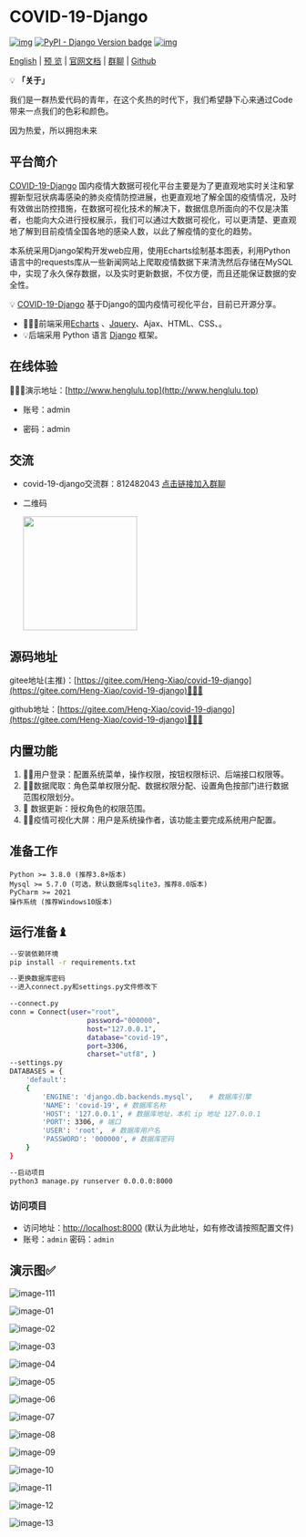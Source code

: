 # COVID-19-Django

[![img](https://img.shields.io/badge/python-%3E=3.8.x-green.svg)](https://python.org/)  [![PyPI - Django Version badge](https://img.shields.io/badge/django%20versions-4.1-blue)](https://docs.djangoproject.com/zh-hans/4.1/) [![img](https://img.shields.io/badge/Echats-%3E%3D%204.2.1-brightgreen)](https://echarts.apache.org/zh/index.html) 

[English](./README.en.md) | [预 览](http://www.henglulu.top) | [官网文档](https://www.django-vue-admin.com) | [群聊](https://qm.qq.com/cgi-bin/qm/qr?k=fOdnHhC8DJlRHGYSnyhoB8P5rgogA6Vs&jump_from=webapi) | [Github](https://github.com/liqianglog/django-vue-admin) 



💡 **「关于」**

我们是一群热爱代码的青年，在这个炙热的时代下，我们希望静下心来通过Code带来一点我们的色彩和颜色。

因为热爱，所以拥抱未来

## 平台简介

[COVID-19-Django](https://gitee.com/Heng-Xiao/covid-19-django) 国内疫情大数据可视化平台主要是为了更直观地实时关注和掌握新型冠状病毒感染的肺炎疫情防控进展，也更直观地了解全国的疫情情况，及时有效做出防控措施，在数据可视化技术的解决下，数据信息所面向的不仅是决策者，也能向大众进行授权展示，我们可以通过大数据可视化，可以更清楚、更直观地了解到目前疫情全国各地的感染人数，以此了解疫情的变化的趋势。

本系统采用Django架构开发web应用，使用Echarts绘制基本图表，利用Python语言中的requests库从一些新闻网站上爬取疫情数据下来清洗然后存储在MySQL中，实现了永久保存数据，以及实时更新数据，不仅方便，而且还能保证数据的安全性。

💡 [COVID-19-Django](https://gitee.com/Heng-Xiao/covid-19-django) 基于Django的国内疫情可视化平台，目前已开源分享。



* 🧑‍🤝‍🧑前端采用[Echarts](https://echarts.apache.org/zh/index.html) 、[Jquery](https://jquery.com/)、Ajax、HTML、CSS、。
* 💡后端采用 Python 语言 [Django](https://www.djangoproject.com/) 框架。



## 在线体验

👩‍👧‍👦演示地址：[http://www.henglulu.top](http://www.henglulu.top) 

- 账号：admin 

- 密码：admin




## 交流

-  covid-19-django交流群：812482043 [点击链接加入群聊](https://qm.qq.com/cgi-bin/qm/qr?k=aJVwjDvH-Es4MPJQuoO32N0SucK22TE5&jump_from=webapi)

- 二维码

  <img src='https://images.gitee.com/uploads/images/2022/0530/233203_5fb11883_5074988.jpeg' width='200'>

## 源码地址

gitee地址(主推)：[https://gitee.com/Heng-Xiao/covid-19-django](https://gitee.com/Heng-Xiao/covid-19-django)👩‍👦‍👦

github地址：[https://gitee.com/Heng-Xiao/covid-19-django](https://gitee.com/Heng-Xiao/covid-19-django)👩‍👦‍👦



## 内置功能

1.  👨‍⚕️用户登录：配置系统菜单，操作权限，按钮权限标识、后端接口权限等。
2.  👩‍⚕️数据爬取：角色菜单权限分配、数据权限分配、设置角色按部门进行数据范围权限划分。
3.   :grapes: 数据更新：授权角色的权限范围。
4.  👨‍🎓疫情可视化大屏：用户是系统操作者，该功能主要完成系统用户配置。



## 准备工作
~~~
Python >= 3.8.0 (推荐3.8+版本)
Mysql >= 5.7.0 (可选，默认数据库sqlite3，推荐8.0版本)
PyCharm >= 2021
操作系统 (推荐Windows10版本)
~~~

## 运行准备♝

```bash
--安装依赖环境
pip install -r requirements.txt

--更换数据库密码
--进入connect.py和settings.py文件修改下

--connect.py
conn = Connect(user="root",
                   password="000000",
                   host="127.0.0.1",
                   database="covid-19",
                   port=3306,
                   charset="utf8", )
--settings.py
DATABASES = {
    'default':
    {
        'ENGINE': 'django.db.backends.mysql',    # 数据库引擎
        'NAME': 'covid-19', # 数据库名称
        'HOST': '127.0.0.1', # 数据库地址，本机 ip 地址 127.0.0.1
        'PORT': 3306, # 端口
        'USER': 'root',  # 数据库用户名
        'PASSWORD': '000000', # 数据库密码
    }
}

--启动项目
python3 manage.py runserver 0.0.0.0:8000
```


### 访问项目

- 访问地址：[http://localhost:8000](http://localhost:8000) (默认为此地址，如有修改请按照配置文件)
- 账号：`admin` 密码：`admin`




## 演示图✅

![image-111](http://rt5c1mogb.hn-bkt.clouddn.com/1.png?e=1681545043&token=mMd9q0OZJH8J_ym9FqIEggECEHye0CRX-tpvyQ6L:hjFTqtF0wJCq0srz_W9RHg89168=)

![image-01](https://kfm-waiter.oss-cn-zhangjiakou.aliyuncs.com/dvadmin/img/docs/demo-01.jpg)

![image-02](https://kfm-waiter.oss-cn-zhangjiakou.aliyuncs.com/dvadmin/img/docs/demo-02.jpg)

![image-03](https://kfm-waiter.oss-cn-zhangjiakou.aliyuncs.com/dvadmin/img/docs/demo-03.jpg)

![image-04](https://kfm-waiter.oss-cn-zhangjiakou.aliyuncs.com/dvadmin/img/docs/demo-04.jpg)

![image-05](https://kfm-waiter.oss-cn-zhangjiakou.aliyuncs.com/dvadmin/img/docs/demo-05.jpg)

![image-06](https://kfm-waiter.oss-cn-zhangjiakou.aliyuncs.com/dvadmin/img/docs/demo-06.jpg)

![image-07](https://kfm-waiter.oss-cn-zhangjiakou.aliyuncs.com/dvadmin/img/docs/demo-07.jpg)

![image-08](https://kfm-waiter.oss-cn-zhangjiakou.aliyuncs.com/dvadmin/img/docs/demo-08.jpg)

![image-09](https://kfm-waiter.oss-cn-zhangjiakou.aliyuncs.com/dvadmin/img/docs/demo-09.jpg)

![image-10](https://kfm-waiter.oss-cn-zhangjiakou.aliyuncs.com/dvadmin/img/docs/demo-10.jpg)

![image-11](https://kfm-waiter.oss-cn-zhangjiakou.aliyuncs.com/dvadmin/img/docs/demo-11.jpg)

![image-12](https://kfm-waiter.oss-cn-zhangjiakou.aliyuncs.com/dvadmin/img/docs/demo-12.jpg)

![image-13](https://kfm-waiter.oss-cn-zhangjiakou.aliyuncs.com/dvadmin/img/docs/demo-13.jpg)
